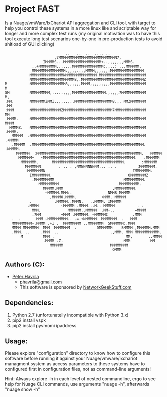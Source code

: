 # Project FAST

Is a Nuage/vmWare/IxChariot API aggregation and CLI tool, with target 
to help you control these systems in a more linux like and scriptable 
way for longer and more complex test runs (my original motivation was 
to have this tool execute long test scenarios one-by-one in 
pre-production tests to avoid shitload of GUI clicking) 
```
                           ..   ..  ..  .... ..                               
                      ,7MMMMMMMMMMMMMMMMMMMMMMMMMN7,                          
                 IMMMMS...MMMMMMMMMMMMMMMMM+..,,,,,,,MMMS.                    
            ..+MMMMMMMM,,,,,,,MMMMMMMMMMMMMM:,,,,: ..,MMMMMM.                 
            MMMMMMMMMMMMMMM.,,,,..,,MMMM,,,,,,:MMMMMMMMMMMMMMM                
           MMMMMMMMMMMMMMMNMMMMMMMMMMMMMM MMMMMMMMMMMMMMMMMMMMM               
           NMMMMMMMMMMMMMMMMMMM8,.MMMMMMMMMMMMMMMMMMMMMMMMMMMMZ               
M          NMMMMMMMMMMMMMMM8,,,,,,MMMM,,,,,,,,,MMMMMMMMMMMMMMMM            M  
SM         NMMMMMMMM,.....,,,,MMMMMMMMMMMMMMM.,,,,,7MMMMMMMMMMM           M,  
.MM.       NMMMMMMZMMI,,,,,,,.,MMMMMMMMMMMMMMMMM8.,. MMZMMMMMMM         .MM   
:MMM       NMMMMMMMMMMMMMZMMMMMMMMMMMMMMMMMMMMMM7MMMMMMMMMMMMMM        MM    
 MMMM.     NMMMMMMMMMMMMMMMMMMMMMMMMMMMMMMMMMMMMMMMMMMMMMMMMMMM       MMMM    
  MMMMZ.   NMMMMMMMMMMMMMMMMMMMMMMMMMMMMMMMMMMMMMMMMMMMMMMMMMMM     .MMMM.    
   MMMMM  .NMMMMMMMMMMMMMMMMMMMMMMMMMMMMMMMMMMMMMMMMMMMMMMMMMMM   .+MMMM      
   .MMMMM  .MMMMMMMMMMMMMMMMMMMMMMMMMMMMMMMMMMMMMMMMMMMMMMMMMM.  .NMMMM.      
     MMMMMM  :MMMMMMMMMMMMMMMMMMMMMMMMMMMMMMMMMMMMMMMMMMMMMMM.   MMMMM        
      MMMMMM+   ~MMMMMMMMMMMMMMMMMMMMMMMMMMMMMMMMMMMMMMMMM.   .MMMMMM         
       MMMMMMM.      MMMMMMMMMMMMMMMMMMMMMMMMMMMMMMMM.       :MMMMMM          
         MMMMMMN        . .. . ,NMNNNNNNNM.,. .. .         :MMMMMMM.          
          MMMMMMMN                                       ZMMMMMMM.            
           IMMMMMMMM.                                  OMMMMMMMZ              
            .MMMMMMMMM                               MMMMMMMMM.               
               MMMMMMMMM                          .MMMMMMMMM.                 
                 MMMMM.MMM                      ,MMMMMMMMM.                   
                  ~MMMMM.MMM:.                NMM8 MMMMM                      
                    ,MMMMO.MMMM.           +MMM. MMMMM                        
           .          .MMMMM..MMMN.   ..MMMM. IMMMMM                          
          .MMMM          ~MMMMM .MMMM...M.. MMMMM          . .                
            MMM.            MMMMMM..MMMMM  .MM+..         =MMMM               
            .7MM         +MMM .MMMMMM. ~MMMMMI           .MMM                 
   .  .       MMM ~MMMMMMMMM.. .=.+NMMMMM  MMMMMMM. .   MMM                  
   MMMMMMMMM+.MMMM .+I .  MMMMMMMM ..MMMMMMM  SMMMMMM:.MMM                   
   MMMM MMMMMMM  MMM  MMMMMMM  .         DMMMMMM    SMMMM ,MMMMMM.MMM        
   .MMM. ..     .MMM  ..                       .,MMM. MMM MMMMMMMMMMM.       
       M         MMM .                                MM,       ..MMMM        
                 .MMMM .Z.                           MMM         MM           
                    MMMMMM                     MMMMMMMM                       
                                                OMMM
```                                                               
## Authors (C):
 - [Peter Havrila](https://www.linkedin.com/in/peter-havrila-72569529/)
   - phavrila@gmail.com
   - This software is sponsored by [NetworkGeekStuff.com](http://networkgeekstuff.com/)

## Dependencies:
1) Python 2.7 (unfortunatelly incompatible with Python 3.x)
2) pip2 install vspk
3) pip2 install pyvmomi ipaddress

## Usage: 
Please explore "configuration" directory to know how to configure this software 
before running it against your Nuage/vmware/ixchariot managment system as access 
parameters to these systems have to configured first in configuration files, not 
as command-line arguments!

Hint: Always explore -h in each level of nested commandline, ergo to see help
for Nuage CLI commands, use arguments "nuage -h", afterwards "nuage show -h"


             
